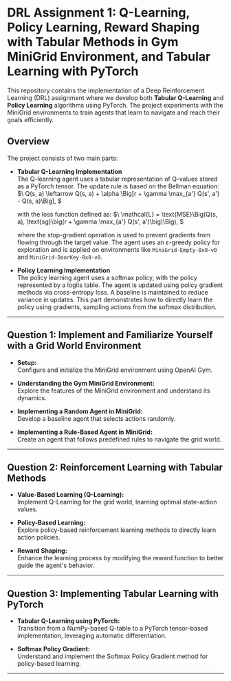 # DRL Assignment 1: Q-Learning, Policy Learning, Reward Shaping with Tabular Methods in Gym MiniGrid Environment, and Tabular Learning with PyTorch 

This repository contains the implementation of a Deep Reinforcement Learning (DRL) assignment where we develop both **Tabular Q-Learning** and **Policy Learning** algorithms using PyTorch. The project experiments with the MiniGrid environments to train agents that learn to navigate and reach their goals efficiently.

## Overview

The project consists of two main parts:

- **Tabular Q-Learning Implementation**  
  The Q-learning agent uses a tabular representation of Q-values stored as a PyTorch tensor. The update rule is based on the Bellman equation: $\ Q(s, a) \leftarrow Q(s, a) + \alpha \Big[r + \gamma \max_{a'} Q(s', a') - Q(s, a)\Big], \$
  
  with the loss function defined as: $\ \mathcal{L} = \text{MSE}\Big(Q(s, a), \text{sg}\big(r + \gamma \max_{a'} Q(s', a')\big)\Big), \$
  
  where the stop-gradient operation is used to prevent gradients from flowing through the target value. The agent uses an ε-greedy policy for exploration and is applied on environments like `MiniGrid-Empty-8x8-v0` and `MiniGrid-DoorKey-8x8-v0`.

- **Policy Learning Implementation**  
  The policy learning agent uses a softmax policy, with the policy represented by a logits table. The agent is updated using policy gradient methods via cross-entropy loss. A baseline is maintained to reduce variance in updates. This part demonstrates how to directly learn the policy using gradients, sampling actions from the softmax distribution.

---

## Question 1: Implement and Familiarize Yourself with a Grid World Environment

- **Setup:**  
  Configure and initialize the MiniGrid environment using OpenAI Gym.
  
- **Understanding the Gym MiniGrid Environment:**  
  Explore the features of the MiniGrid environment and understand its dynamics.
  
- **Implementing a Random Agent in MiniGrid:**  
  Develop a baseline agent that selects actions randomly.
  
- **Implementing a Rule-Based Agent in MiniGrid:**  
  Create an agent that follows predefined rules to navigate the grid world.

---

## Question 2: Reinforcement Learning with Tabular Methods

- **Value-Based Learning (Q-Learning):**  
  Implement Q-Learning for the grid world, learning optimal state-action values.
  
- **Policy-Based Learning:**  
  Explore policy-based reinforcement learning methods to directly learn action policies.
  
- **Reward Shaping:**  
  Enhance the learning process by modifying the reward function to better guide the agent's behavior.

---

## Question 3: Implementing Tabular Learning with PyTorch

- **Tabular Q-Learning using PyTorch:**  
  Transition from a NumPy-based Q-table to a PyTorch tensor-based implementation, leveraging automatic differentiation.
  
- **Softmax Policy Gradient:**  
  Understand and implement the Softmax Policy Gradient method for policy-based learning.

---


